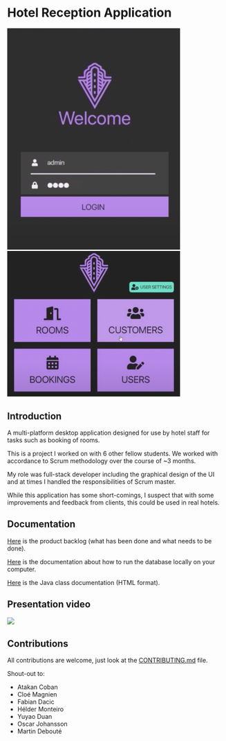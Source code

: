 # Hotel Reception Application
<img src="demo_assets/login.jpeg" width="400"/> <img src="demo_assets/main_menu.jpeg" width="400"/>

## Introduction
A multi-platform desktop application designed for use by hotel staff for tasks such as booking of rooms.

This is a project I worked on with 6 other fellow students. We worked with accordance to Scrum
methodology over the course of ~3 months. 

My role was full-stack 
developer including the graphical design of the UI and at times I handled the responsibilities
of Scrum master. 

While this application has some short-comings, I suspect that with some improvements
and feedback from clients, this could be used in real hotels.

## Documentation

[Here](./docs/PRODUCT_BACKLOG.md) is the product backlog (what has been done and what needs to be done).

[Here](./mysql/README.md) is the documentation about how to run the database locally on your computer.

[Here](./javadoc) is the Java class documentation (HTML format).


## Presentation video

[![](https://img.youtube.com/vi/1qv8eVaBc-4/0.jpg)](https://www.youtube.com/watch?v=1qv8eVaBc-4 "App presentation")


## Contributions

All contributions are welcome, just look at the [CONTRIBUTING.md](./CONTRIBUTING.md) file.

Shout-out to:
* Atakan Coban
* Cloé Magnien
* Fabian Dacic
* Hélder Monteiro
* Yuyao Duan
* Oscar Johansson
* Martin Debouté
